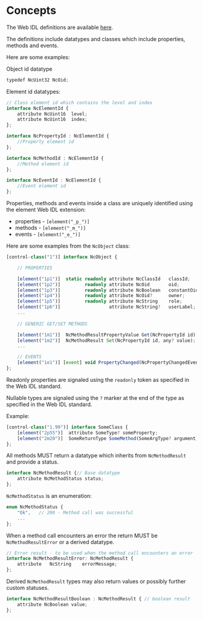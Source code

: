 # Concepts

The Web IDL definitions are available [here](../idl/NC-Framework.webidl).

The definitions include datatypes and classes which include properties, methods and events.

Here are some examples:

Object id datatype

```typescript
typedef NcUint32 NcOid;
```

Element id datatypes:

```typescript
// Class element id which contains the level and index
interface NcElementId {
    attribute NcUint16  level;
    attribute NcUint16  index;
};

interface NcPropertyId : NcElementId {
    //Property element id
};

interface NcMethodId : NcElementId {
    //Method element id
};

interface NcEventId : NcElementId {
    //Event element id
};
```

Properties, methods and events inside a class are uniquely identified using the element Web IDL extension:

* properties - `[element("_p_")]`
* methods - `[element("_m_")]`
* events - `[element("_e_")]`

Here are some examples from the `NcObject` class:

```typescript
[control-class("1")] interface NcObject {

    // PROPERTIES

    [element("1p1")]  static readonly attribute NcClassId   classId;
    [element("1p2")]         readonly attribute NcOid       oid;
    [element("1p3")]         readonly attribute NcBoolean   constantOid;
    [element("1p4")]         readonly attribute NcOid?      owner;
    [element("1p5")]         readonly attribute NcString    role;
    [element("1p6")]                  attribute NcString?   userLabel;
    ...
    
    // GENERIC GET/SET METHODS

    [element("1m1")]  NcMethodResultPropertyValue Get(NcPropertyId id);
    [element("1m2")]  NcMethodResult Set(NcPropertyId id, any? value);
    ...

    // EVENTS
    [element("1e1")] [event] void PropertyChanged(NcPropertyChangedEventData eventData);
};
```

Readonly properties are signaled using the `readonly` token as specified in the Web IDL standard.

Nullable types are signaled using the `?` marker at the end of the type as specified in the Web IDL standard.

Example:

```typescript
[control-class("1.99")] interface SomeClass {
    [element("2p55")]  attribute SomeType? someProperty;
    [element("2m20")]  SomeReturnType SomeMethod(SomeArgType? argument);
};
```

All methods MUST return a datatype which inherits from `NcMethodResult` and provide a status.

```typescript
interface NcMethodResult {// Base datatype
    attribute NcMethodStatus status;
};
```

`NcMethodStatus` is an enumeration:

```typescript
enum NcMethodStatus {
    "Ok",   // 200 - Method call was successful
    ...
};
```

When a method call encounters an error the return MUST be `NcMethodResultError` or a derived datatype.

```typescript
// Error result - to be used when the method call encounters an error
interface NcMethodResultError: NcMethodResult {
    attribute   NcString    errorMessage;
};
```

Derived `NcMethodResult` types may also return values or possibly further custom statuses.

```typescript
interface NcMethodResultBoolean : NcMethodResult { // boolean result
    attribute NcBoolean value;
};
```
